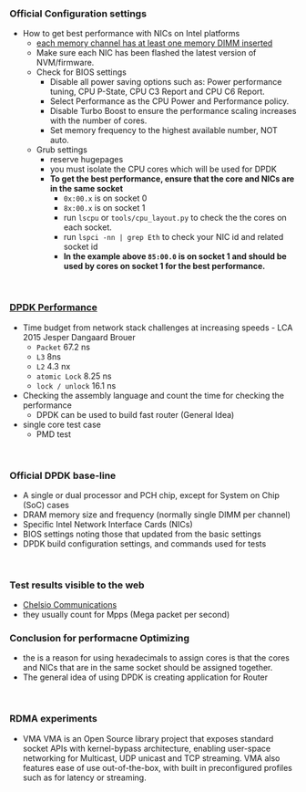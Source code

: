 ### Official Configuration settings
- How to get best performance with NICs on Intel platforms
  - [each memory channel has at least one memory DIMM inserted](http://dpdk.org/doc/guides-16.04/linux_gsg/nic_perf_intel_platform.html)
  - Make sure each NIC has been flashed the latest version of NVM/firmware.
  - Check for BIOS settings
    - Disable all power saving options such as: Power performance tuning, CPU P-State, CPU C3 Report and CPU C6 Report.
    - Select Performance as the CPU Power and Performance policy.
    - Disable Turbo Boost to ensure the performance scaling increases with the number of cores.
    - Set memory frequency to the highest available number, NOT auto.
  - Grub settings
    - reserve hugepages
    - you must isolate the CPU cores which will be used for DPDK
    - **To get the best performance, ensure that the core and NICs are in the same socket**
      - `0x:00.x` is on socket 0
      - `8x:00.x` is on socket 1
      - run `lscpu` or `tools/cpu_layout.py` to check the the cores on each socket.
      - run `lspci -nn | grep Eth` to check your NIC id and related socket id
      - **In the example above `85:00.0` is on socket 1 and should be used by cores on socket 1 for the best performance.**

<br>

### [DPDK Performance](https://www.slideshare.net/shemminger/dpdk-performance)
- Time budget from network stack challenges at increasing speeds - LCA 2015 Jesper Dangaard Brouer
    - `Packet` 67.2 ns
    - `L3` 8ns
    - `L2` 4.3 nx
    - `atomic Lock` 8.25 ns
    - `lock / unlock` 16.1 ns
- Checking the assembly language and count the time for checking the performance
  - DPDK can be used to build fast router (General Idea)
- single core test case
  - PMD test



<br>


### Official DPDK base-line
- A single or dual processor and PCH chip, except for System on Chip (SoC) cases
- DRAM memory size and frequency (normally single DIMM per channel)
- Specific Intel Network Interface Cards (NICs)
- BIOS settings noting those that updated from the basic settings
- DPDK build configuration settings, and commands used for tests


<br>

### Test results visible to the web
- [Chelsio Communications](https://www.chelsio.com/wp-content/uploads/resources/T5-40Gb-Linux-DPDK.pdf)
- they usually count for Mpps (Mega packet per second)


### Conclusion for performacne Optimizing
- the is a reason for using hexadecimals to assign cores is that the cores and NICs that are in the same socket should be assigned together.
- The general idea of using DPDK is creating application for Router




<br>

### RDMA experiments

- VMA
VMA is an Open Source library project that exposes standard socket APIs with kernel-bypass architecture, enabling user-space networking for Multicast, UDP unicast and TCP streaming. VMA also features ease of use out-of-the-box, with built in preconfigured profiles such as for latency or streaming.
